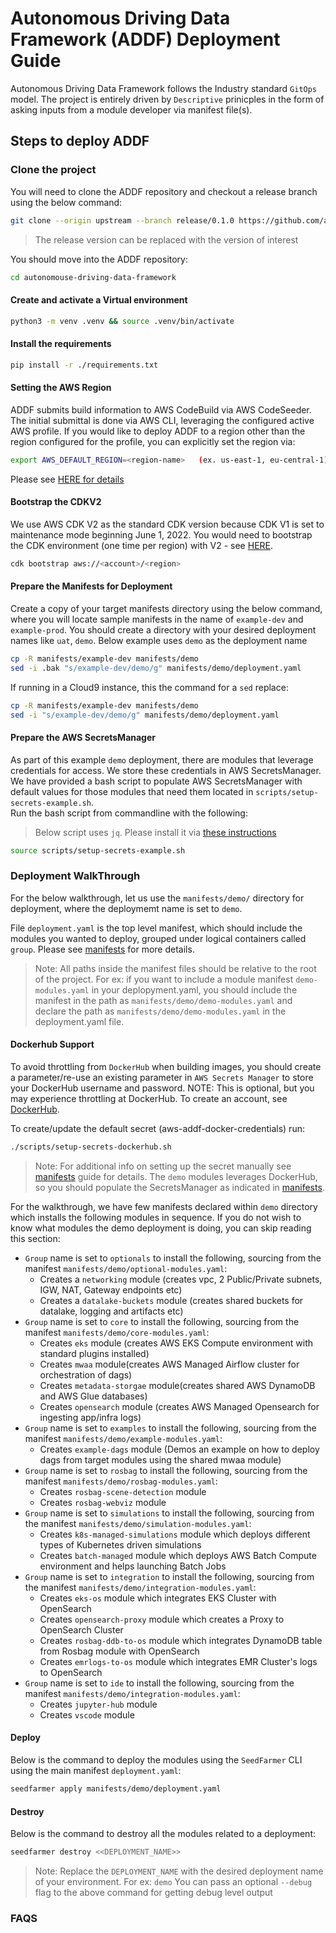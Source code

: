 # Autonomous Driving Data Framework (ADDF) Deployment Guide

Autonomous Driving Data Framework follows the Industry standard `GitOps` model. The project is entirely driven by `Descriptive` prinicples in the form of asking inputs from a module developer via manifest file(s).

## Steps to deploy ADDF

### Clone the project

You will need to clone the ADDF repository and checkout a release branch using the below command:

```bash
git clone --origin upstream --branch release/0.1.0 https://github.com/awslabs/autonomouse-driving-data-framework
```

> The release version can be replaced with the version of interest

You should move into the ADDF repository:

```bash
cd autonomouse-driving-data-framework
```

#### Create and activate a Virtual environment

```bash
python3 -m venv .venv && source .venv/bin/activate
```

#### Install the requirements

```bash
pip install -r ./requirements.txt
```

#### Setting the AWS Region

ADDF submits build information to AWS CodeBuild via AWS CodeSeeder.  The initial submittal is done via AWS CLI, leveraging the configured active AWS profile.  If you would like to deploy ADDF to a region other than the region configured for the profile, you can explicitly set the region via:

```bash
export AWS_DEFAULT_REGION=<region-name>   (ex. us-east-1, eu-central-1)
```

Please see [HERE for details](https://docs.aws.amazon.com/cli/latest/userguide/cli-configure-envvars.html)

#### Bootstrap the CDKV2

We use AWS CDK V2 as the standard CDK version because CDK V1 is set to maintenance mode beginning June 1, 2022. You  would need to bootstrap the CDK environment (one time per region) with V2 - see [HERE](https://docs.aws.amazon.com/cdk/v2/guide/bootstrapping.html).

```bash
cdk bootstrap aws://<account>/<region>
```

#### Prepare the Manifests for Deployment

Create a copy of your target manifests directory using the below command, where you will locate sample manifests in the name of `example-dev` and `example-prod`. You should create a directory with your desired deployment names like `uat`, `demo`. Below example uses `demo` as the deployment name

```bash
cp -R manifests/example-dev manifests/demo
sed -i .bak "s/example-dev/demo/g" manifests/demo/deployment.yaml
```
If running in a Cloud9 instance, this the command for a `sed` replace:
```bash
cp -R manifests/example-dev manifests/demo
sed -i "s/example-dev/demo/g" manifests/demo/deployment.yaml
```

#### Prepare the AWS SecretsManager

As part of this example `demo` deployment, there are modules that leverage credentials for access. We store these credentials in AWS SecretsManager. We have provided a bash script to populate AWS SecretsManager with default values for those modules that need them located in `scripts/setup-secrets-example.sh`.  
Run the bash script from commandline with the following:

> Below script uses `jq`.  Please install it via [these instructions](https://stedolan.github.io/jq/download/)

```bash
source scripts/setup-secrets-example.sh
```

### Deployment WalkThrough

For the below walkthrough, let us use the `manifests/demo/` directory for deployment, where the deploymemt name is set to `demo`.

File `deployment.yaml` is the top level manifest, which should include the modules you wanted to deploy, grouped under logical containers called `group`.  Please see [manifests](https://seed-farmer.readthedocs.io/en/latest/manifests.html) for more details.

> Note:
> All paths inside the manifest files should be relative to the root of the project. For ex: if you want to include a module manifest `demo-modules.yaml` in your deplopyment.yaml, you should include the manifest in the path as `manifests/demo/demo-modules.yaml` and declare the path as `manifests/demo/demo-modules.yaml` in the deployment.yaml file.

#### Dockerhub Support

To avoid throttling from `DockerHub` when building images, you should create a parameter/re-use an existing parameter in `AWS Secrets Manager` to store your DockerHub username and password.  NOTE: This is optional, but you may experience throttling at DockerHub.  To create an account, see [DockerHub](https://hub.docker.com/signup).

To create/update the default secret (aws-addf-docker-credentials) run:

```bash
./scripts/setup-secrets-dockerhub.sh
```

> Note:
> For additional info on setting up the secret manually see [manifests](https://seed-farmer.readthedocs.io/en/latest/manifests.html#deployment-manifest) guide for details.
> The `demo` modules leverages DockerHub, so you should populate the SecretsManager as indicated in [manifests](https://seed-farmer.readthedocs.io/en/latest/manifests.html#deployment-manifest).

For the walkthrough, we have few manifests declared within `demo` directory which installs the following modules in sequence. If you do not wish to know what modules the demo deployment is doing, you can skip reading this section:

  * `Group` name is set to `optionals` to install the following, sourcing from the manifest `manifests/demo/optional-modules.yaml`:
    * Creates a `networking` module (creates vpc, 2 Public/Private subnets, IGW, NAT, Gateway endpoints etc)
    * Creates a `datalake-buckets` module (creates shared buckets for datalake, logging and artifacts etc)
  * `Group` name is set to `core` to install the following, sourcing from the manifest `manifests/demo/core-modules.yaml`:
    * Creates `eks` module (creates AWS EKS Compute environment with standard plugins installed)
    * Creates `mwaa` module(creates AWS Managed Airflow cluster for orchestration of dags)
    * Creates `metadata-storgae` module(creates shared AWS DynamoDB and AWS Glue databases)
    * Creates `opensearch` module (creates AWS Managed Opensearch for ingesting app/infra logs)
  * `Group` name is set to `examples` to install the following, sourcing from the manifest `manifests/demo/example-modules.yaml`:
    * Creates `example-dags` module (Demos an example on how to deploy dags from target modules using the shared mwaa module)
  * `Group` name is set to `rosbag` to install the following, sourcing from the manifest `manifests/demo/rosbag-modules.yaml`:
    * Creates `rosbag-scene-detection` module
    * Creates `rosbag-webviz` module
  * `Group` name is set to `simulations` to install the following, sourcing from the manifest `manifests/demo/simulation-modules.yaml`:
    * Creates `k8s-managed-simulations` module which deploys different types of Kubernetes driven simulations
    * Creates `batch-managed` module which deploys AWS Batch Compute environment and helps launching Batch Jobs
  * `Group` name is set to `integration` to install the following, sourcing from the manifest `manifests/demo/integration-modules.yaml`:
    * Creates `eks-os` module which integrates EKS Cluster with OpenSearch
    * Creates `opensearch-proxy` module which creates a Proxy to  OpenSearch Cluster
    * Creates `rosbag-ddb-to-os` module which integrates DynamoDB table from Rosbag module with OpenSearch
    * Creates `emrlogs-to-os` module which integrates EMR Cluster's logs to OpenSearch
  * `Group` name is set to `ide` to install the following, sourcing from the manifest `manifests/demo/integration-modules.yaml`:
    * Creates `jupyter-hub` module
    * Creates `vscode` module

#### Deploy

Below is the command to deploy the modules using the `SeedFarmer` CLI using the main manifest `deployment.yaml`:

```bash
seedfarmer apply manifests/demo/deployment.yaml
```

#### Destroy

Below is the command to destroy all the modules related to a deployment:

```bash
seedfarmer destroy <<DEPLOYMENT_NAME>>
```

> Note:
> Replace the `DEPLOYMENT_NAME` with the desired deployment name of your environment. For ex: `demo`
> You can pass an optional `--debug` flag to the above command for getting debug level output

### FAQS
